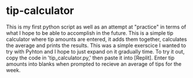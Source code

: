 # tip-calculator
This is my first python script as well as an attempt at "practice" in terms of what I hope to be able to accomplish in the future. This is a simple tip calculator where tip amounts are entered, it adds them together, calculates the average and prints the results. This was a simple exerscice I wanted to try with Pyhton and I hope to just expand on it gradually time. To try it out, copy the code in 'tip_calculator.py,' then paste it into [Replit]. Enter tip amounts into blanks when prompted to recieve an average of tips for the week. 
